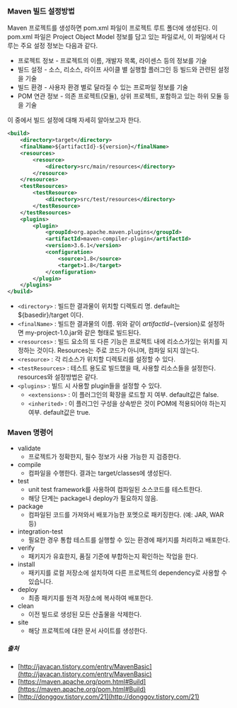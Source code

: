 ### Maven 빌드 설정방법

Maven 프로젝트를 생성하면 pom.xml 파일이 프로젝트 루트 폴더에 생성된다. 이 pom.xml 파일은 Project Object Model 정보를 담고 있는 파일로서, 이 파일에서 다루는 주요 설정 정보는 다음과 같다.

- 프로젝트 정보 - 프로젝트의 이름, 개발자 목록, 라이센스 등의 정보를 기술
- 빌드 설정 - 소스, 리소스, 라이프 사이클 별 실행할 플러그인 등 빌드와 관련된 설정을 기술
- 빌드 환경 - 사용자 환경 별로 달라질 수 있는 프로파일 정보를 기술
- POM 연관 정보 - 의존 프로젝트(모듈), 상위 프로젝트, 포함하고 있는 하위 모듈 등을 기술


이 중에서 빌드 설정에 대해 자세히 알아보고자 한다.
```xml
<build>
    <directory>target</directory>
    <finalName>${artifactId}-${version}</finalName>
    <resources>
        <resource>
            <directory>src/main/resources</directory>
        </resource>
    </resources>
    <testResources>
        <testResource>
            <directory>src/test/resources</directory>
        </testResource>
    </testResources>
    <plugins>
        <plugin>
            <groupId>org.apache.maven.plugins</groupId>
            <artifactId>maven-compiler-plugin</artifactId>
            <version>3.6.1</version>
            <configuration>
                <source>1.8</source>
                <target>1.8</target>
            </configuration>
        </plugin>
    </plugins>
</build>
```

- `<directory>` : 빌드한 결과물이 위치할 디렉토리 명. default는 ${basedir}/target 이다.
- `<finalName>` : 빌드한 결과물의 이름. 위와 같이 ${artifactId}-${version}로 설정하면 my-project-1.0.jar와 같은 형태로 빌드된다.
- `<resources>` : 빌드 요소의 또 다른 기능은 프로젝트 내에 리소스가있는 위치를 지정하는 것이다. Resources는 주로 코드가 아니며, 컴파일 되지 않는다.
- `<resource>` : 각 리소스가 위치할 디렉토리를 설정할 수 있다.
- `<testResources>` : 테스트 용도로 빌드했을 때, 사용할 리소스들을 설정한다. resources와 설정방법은 같다.
- `<plugins>` : 빌드 시 사용할 plugin들을 설정할 수 있다.
    - `<extensions>` : 이 플러그인의 확장을 로드할 지 여부. default값은 false.
    - `<inherited>` : 이 플러그인 구성을 상속받은 것이 POM에 적용되어야 하는지 여부. default값은 true.


### Maven 명령어 

- validate
    - 프로젝트가 정확한지, 필수 정보가 사용 가능한 지 검증한다.
- compile
    - 컴파일을 수행한다. 결과는 target/classes에 생성된다.
- test
    - unit test framework를 사용하여 컴파일된 소스코드를 테스트한다. 
    - 해당 단계는 package나 deploy가 필요하지 않음.
- package
    - 컴파일된 코드를 가져와서 배포가능한 포멧으로 패키징한다. (예: JAR, WAR등)
- integration-test
    - 필요한 경우 통합 테스트를 실행할 수 있는 환경에 패키지를 처리하고 배포한다.
- verify
    - 패키지가 유효한지, 품질 기준에 부합하는지 확인하는 작업을 한다.
- install
    - 패키지를 로컬 저장소에 설치하여 다른 프로젝트의 dependency로 사용할 수 있습니다.
- deploy
    - 최종 패키지를 원격 저장소에 복사하여 배포한다.
- clean 
    - 이전 빌드로 생성된 모든 산출물을 삭제한다.
- site
    - 해당 프로젝트에 대한 문서 사이트를 생성한다.

##### 출처
- [http://javacan.tistory.com/entry/MavenBasic](http://javacan.tistory.com/entry/MavenBasic)  
- [https://maven.apache.org/pom.html#Build](https://maven.apache.org/pom.html#Build)
- [http://donggov.tistory.com/21](http://donggov.tistory.com/21)